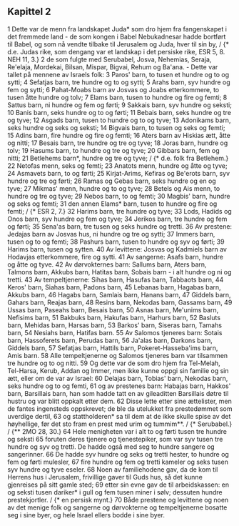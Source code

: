 ## Kapittel 2

1 Dette var de menn fra landskapet Juda* som dro hjem fra fangenskapet i det fremmede land - de som kongen i Babel Nebukadnesar hadde bortført til Babel, og som nå vendte tilbake til Jerusalem og Juda, hver til sin by, / {* d.e. Judas rike, som dengang var et landskap i det persiske rike, ESR 5, 8. NEH 11, 3.}
2 de som fulgte med Serubabel, Josva, Nehemias, Seraja, Re'elaja, Mordekai, Bilsan, Mispar, Bigvai, Rehum og Ba'ana. - Dette var tallet på mennene av Israels folk:
3 Paros' barn, to tusen et hundre og to og sytti;
4 Sefatjas barn, tre hundre og to og sytti;
5 Arahs barn, syv hundre og fem og sytti;
6 Pahat-Moabs barn av Josvas og Joabs etterkommere, to tusen åtte hundre og tolv;
7 Elams barn, tusen to hundre og fire og femti;
8 Sattus barn, ni hundre og fem og førti;
9 Sakkais barn, syv hundre og seksti;
10 Banis barn, seks hundre og to og førti;
11 Bebais barn, seks hundre og tre og tyve;
12 Asgads barn, tusen to hundre og to og tyve;
13 Adonikams barn, seks hundre og seks og seksti;
14 Bigvais barn, to tusen og seks og femti;
15 Adins barn, fire hundre og fire og femti;
16 Aters barn av Hiskias ætt, åtte og nitti;
17 Besais barn, tre hundre og tre og tyve;
18 Joras barn, hundre og tolv;
19 Hasums barn, to hundre og tre og tyve;
20 Gibbars barn, fem og nitti;
21 Betlehems barn*, hundre og tre og tyve; / {* d.e. folk fra Betlehem.}
22 Netofas menn, seks og femti;
23 Anatots menn, hundre og åtte og tyve;
24 Asmavets barn, to og førti;
25 Kirjat-Arims, Kefiras og Be'erots barn, syv hundre og tre og førti;
26 Ramas og Gebas barn, seks hundre og en og tyve;
27 Mikmas' menn, hundre og to og tyve;
28 Betels og Ais menn, to hundre og tre og tyve;
29 Nebos barn, to og femti;
30 Magbis' barn, hundre og seks og femti;
31 den annen Elams* barn, tusen to hundre og fire og femti; / {* ESR 2, 7.}
32 Harims barn, tre hundre og tyve;
33 Lods, Hadids og Onos barn, syv hundre og fem og tyve;
34 Jerikos barn, tre hundre og fem og førti;
35 Sena'as barn, tre tusen og seks hundre og tretti.
36 Av prestene: Jedajas barn av Josvas hus, ni hundre og tre og sytti;
37 Immers barn, tusen og to og femti;
38 Pashurs barn, tusen to hundre og syv og førti;
39 Harims barn, tusen og sytten.
40 Av levittene: Josvas og Kadmiels barn av Hodavjas etterkommere, fire og sytti.
41 Av sangerne: Asafs barn, hundre og åtte og tyve.
42 Av dørvokternes barn: Sallums barn, Aters barn, Talmons barn, Akkubs barn, Hatitas barn, Sobais barn - i alt hundre og ni og tretti.
43 Av tempeltjenerne: Sihas barn, Hasufas barn, Tabbaots barn,
44 Keros' barn, Siahas barn, Padons barn,
45 Lebanas barn, Hagabas barn, Akkubs barn,
46 Hagabs barn, Samlais barn, Hanans barn,
47 Giddels barn, Gahars barn, Reajas barn,
48 Resins barn, Nekodas barn, Gassams barn,
49 Ussas barn, Paseahs barn, Besais barn,
50 Asnas barn, Me'unims barn, Nefisims barn,
51 Bakbuks barn, Hakufas barn, Harhurs barn,
52 Basluts barn, Mehidas barn, Harsas barn,
53 Barkos' barn, Siseras barn, Tamahs barn,
54 Nesiahs barn, Hatifas barn.
55 Av Salomos tjeneres barn: Sotais barn, Hassoferets barn, Perudas barn,
56 Ja'alas barn, Darkons barn, Giddels barn,
57 Sefatjas barn, Hattils barn, Pokeret-Hasseba'ims barn, Amis barn.
58 Alle tempeltjenerne og Salomos tjeneres barn var tilsammen tre hundre og to og nitti.
59 Og dette var de som dro hjem fra Tel-Melah, Tel-Harsa, Kerub, Addan og Immer, men ikke kunne oppgi sin familie og sin ætt, eller om de var av Israel:
60 Delajas barn, Tobias' barn, Nekodas barn, seks hundre og to og femti,
61 og av prestenes barn: Habajas barn, Hakkos' barn, Barsillais barn, han som hadde tatt en av gileaditten Barsillais døtre til hustru og var blitt oppkalt etter dem.
62 Disse lette etter sine ættelister, men de fantes ingensteds oppskrevet; de ble da utelukket fra prestedømmet som uverdige dertil,
63 og stattholderen* sa til dem at de ikke skulle spise av det høyhellige, før det sto fram en prest med urim og tummim**. / {* Serubabel.} / {** 2MO 28, 30.}
64 Hele menigheten var i alt to og førti tusen tre hundre og seksti
65 foruten deres tjenere og tjenestepiker, som var syv tusen tre hundre og syv og tretti. De hadde også med seg to hundre sangere og sangerinner.
66 De hadde syv hundre og seks og tretti hester, to hundre og fem og førti mulesler,
67 fire hundre og fem og tretti kameler og seks tusen syv hundre og tyve eseler.
68 Noen av familiehodene gav, da de kom til Herrens hus i Jerusalem, frivillige gaver til Guds hus, så det kunne gjenreises på sitt gamle sted;
69 etter sin evne gav de til arbeidskassen: en og seksti tusen dariker* i gull og fem tusen miner i sølv; dessuten hundre prestekjortler. / {* en persisk mynt.}
70 Både prestene og levittene og noen av det menige folk og sangerne og dørvokterne og tempeltjenerne bosatte seg i sine byer, og hele Israel ellers bodde i sine byer.
